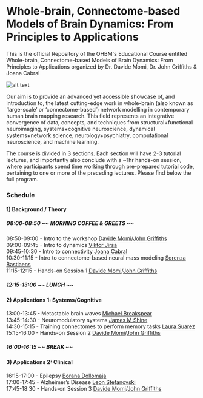 # Whole-brain, Connectome-based Models of Brain Dynamics: From Principles to Applications

This is the official Repository of the OHBM's Educational Course entitled Whole-brain, Connectome-based Models of Brain Dynamics: From Principles to Applications organized by Dr. Davide Momi, Dr. John Griffiths & Joana Cabral


![alt text](https://github.com/GriffithsLab/OHBM_Educational_Course/blob/main/logo.jpeg)



Our aim is to provide an advanced yet accessible showcase of, and introduction to, the latest cutting-edge work in whole-brain (also known as ‘large-scale’ or ‘connectome-based’) network modelling in contemporary human brain mapping research. This field represents an integrative convergence of data, concepts, and techniques from structural+functional neuroimaging, systems+cognitive neuroscience, dynamical systems+network science, neurology+psychiatry, computational neuroscience, and machine learning.

The course is divided in 3 sections. Each section will have 2-3 tutorial lectures, and importantly also conclude with a ~1hr hands-on session, where participants spend time working through pre-prepared tutorial code, pertaining to one or more of the preceding lectures.
Please find below the full program.

### Schedule

#### 1) Background / Theory
##### 08:00-08:50 ~~ MORNING COFFEE & GREETS ~~ 

08:50-09:00 - Intro to the workshop [Davide Momi](https://scholar.google.com/citations?user=I-BACCgAAAAJ&hl=en&oi=ao)/[John Griffiths](https://scholar.google.com/citations?user=xwkt6aQAAAAJ&hl=en&oi=ao)<br>
09:00-09:45 - Intro to dynamics [Viktor Jirsa](https://scholar.google.com/citations?user=0ZVdLpMAAAAJ&hl=en) <br>
09:45-10:30 - Intro to connectivity [Joana Cabral](https://scholar.google.com/citations?user=v3ZEOeMAAAAJ&hl=en&oi=ao) <br>
10:30-11:15 - Intro to connectome-based neural mass modeling [Sorenza Bastiaens](https://scholar.google.com/scholar?hl=en&as_sdt=0%2C5&q=Sorenza+Bastiaens&btnG=) <br>
11:15-12:15 - Hands-on Session 1 [Davide Momi](https://scholar.google.com/citations?user=I-BACCgAAAAJ&hl=en&oi=ao)/[John Griffiths](https://scholar.google.com/citations?user=xwkt6aQAAAAJ&hl=en&oi=ao)<br>

##### 12:15-13:00 ~~ LUNCH ~~

#### 2) Applications 1: Systems/Cognitive <br>
13:00-13:45 - Metastable brain waves [Michael Breakspear](https://scholar.google.com/citations?user=hrx691cAAAAJ&hl=en&oi=ao) <br>
13:45-14:30 - Neuromodulatory systems [James M Shine](https://scholar.google.com/citations?user=Uxvu7CsAAAAJ&hl=en&oi=ao) <br>
14:30-15:15 - Training connectomes to perform memory tasks [Laura Suarez](https://scholar.google.com/citations?user=3_jINP8AAAAJ&hl=en&oi=ao) <br>
15:15-16:00 - Hands-on Session 2 [Davide Momi](https://scholar.google.com/citations?user=I-BACCgAAAAJ&hl=en&oi=ao)/[John Griffiths](https://scholar.google.com/citations?user=xwkt6aQAAAAJ&hl=en&oi=ao) <br>

##### 16:00-16:15 ~~ BREAK ~~

#### 3) Applications 2: Clinical 
16:15-17:00 - Epilepsy [Borana Dollomaja](https://scholar.google.com/scholar?hl=en&as_sdt=0%2C5&q=Borana+Dollomaja&btnG=) <br>
17:00-17:45 - Alzheimer’s Disease [Leon Stefanovski](https://scholar.google.com/scholar?hl=en&as_sdt=0,5&q=leon+stefanovski) <br>
17:45-18:30 - Hands-on Session 3 [Davide Momi](https://scholar.google.com/citations?user=I-BACCgAAAAJ&hl=en&oi=ao)/[John Griffiths](https://scholar.google.com/citations?user=xwkt6aQAAAAJ&hl=en&oi=ao)<br>
